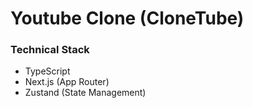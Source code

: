 # Youtube Clone (CloneTube)

### Technical Stack

-   TypeScript
-   Next.js (App Router)
-   Zustand (State Management)
